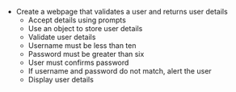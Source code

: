 

* Create a webpage that validates a user and returns user details
    * Accept details using prompts
    * Use an object to store user details
    * Validate user details
    * Username must be less than ten
    * Password must be greater than six
    * User must confirms password
    * If username and password do not match, alert the user
    * Display user details



